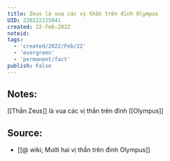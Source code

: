 ```yaml
---
title: Zeus là vua các vị thần trên đỉnh Olympus
UID: 220222215041
created: 22-Feb-2022
noteid:
tags:
  - 'created/2022/Feb/22'
  - 'evergreen'
  - 'permanent/fact'
publish: False
---
```

## Notes:
[[Thần Zeus]] là vua các vị thần trên đỉnh [[Olympus]]

## Source:
- [[@ wiki, Mười hai vị thần trên đỉnh Olympus]]




